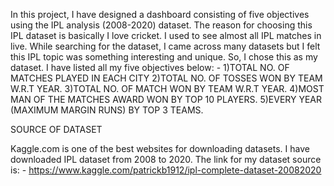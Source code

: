 In this project, I have designed a dashboard consisting of five objectives using the IPL analysis (2008-2020) dataset. 
The reason for choosing this IPL dataset is basically I love cricket. I used to see almost all IPL matches in live. While searching for the dataset, I came across many datasets but I felt this IPL topic was something interesting and unique. So, I chose this as my dataset.
I have listed all my five objectives below: - 
1)TOTAL NO. OF MATCHES PLAYED IN EACH CITY 
2)TOTAL NO. OF TOSSES WON BY TEAM W.R.T YEAR.
3)TOTAL NO. OF MATCH WON BY TEAM W.R.T YEAR.
4)MOST MAN OF THE MATCHES AWARD WON BY TOP 10 PLAYERS.
5)EVERY YEAR (MAXIMUM MARGIN RUNS) BY TOP 3 TEAMS.


SOURCE OF DATASET

Kaggle.com is one of the best websites for downloading datasets. I have downloaded IPL dataset from 2008 to 2020.
The link for my dataset source is: - 
https://www.kaggle.com/patrickb1912/ipl-complete-dataset-20082020
